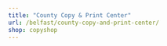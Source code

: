 ```yaml
---
title: "County Copy & Print Center"
url: /belfast/county-copy-and-print-center/
shop: copyshop
---
```

